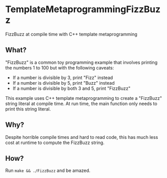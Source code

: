 # TemplateMetaprogrammingFizzBuzz
FizzBuzz at compile time with C++ template metaprogramming

## What?
"FizzBuzz" is a common toy programming example that involves 
printing the numbers 1 to 100 but with the following caveats:
- If a number is divisible by 3, print "Fizz" instead
- If a number is divisible by 5, print "Buzz" instead
- If a number is divisible by both 3 and 5, print "FizzBuzz"

This example uses C++ template metaprogramming to create a "FizzBuzz"
string literal at compile time.  At run time, the main function only needs
to print this string literal.

## Why?
Despite horrible compile times and hard to read code, this
has much less cost at runtime to compute the FizzBuzz string.

## How?
Run `make && ./FizzBuzz` and be amazed.
